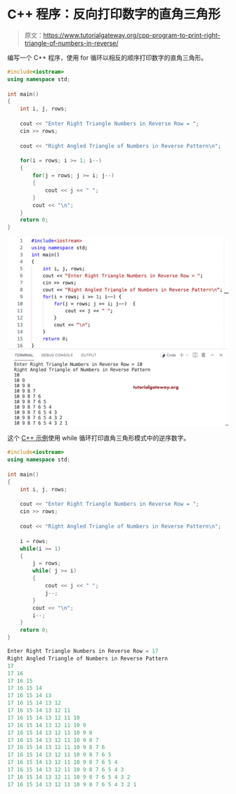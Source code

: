 # C++ 程序：反向打印数字的直角三角形

> 原文：<https://www.tutorialgateway.org/cpp-program-to-print-right-triangle-of-numbers-in-reverse/>

编写一个 C++ 程序，使用 for 循环以相反的顺序打印数字的直角三角形。

```cpp
#include<iostream>
using namespace std;

int main()
{
	int i, j, rows;

    cout << "Enter Right Triangle Numbers in Reverse Row = ";
    cin >> rows;

    cout << "Right Angled Triangle of Numbers in Reverse Pattern\n"; 

    for(i = rows; i >= 1; i--)
    {
    	for(j = rows; j >= i; j--)
		{
            cout << j << " ";
        }
        cout << "\n";
    }		
 	return 0;
}
```

![C++ Program to Print Right Triangle of Numbers in Reverse](img/a46b2ef29cc47d8a9ea38c588c4c1137.png)

这个 [C++ 示例](https://www.tutorialgateway.org/cpp-programs/)使用 while 循环打印直角三角形模式中的逆序数字。

```cpp
#include<iostream>
using namespace std;

int main()
{
	int i, j, rows;

    cout << "Enter Right Triangle Numbers in Reverse Row = ";
    cin >> rows;

    cout << "Right Angled Triangle of Numbers in Reverse Pattern\n"; 

    i = rows;
    while(i >= 1)
    {
        j = rows;
    	while( j >= i)
		{
            cout << j << " ";
            j--;
        }
        cout << "\n";
        i--;
    }		
 	return 0;
}
```

```cpp
Enter Right Triangle Numbers in Reverse Row = 17
Right Angled Triangle of Numbers in Reverse Pattern
17 
17 16 
17 16 15 
17 16 15 14 
17 16 15 14 13 
17 16 15 14 13 12 
17 16 15 14 13 12 11 
17 16 15 14 13 12 11 10 
17 16 15 14 13 12 11 10 9 
17 16 15 14 13 12 11 10 9 8 
17 16 15 14 13 12 11 10 9 8 7 
17 16 15 14 13 12 11 10 9 8 7 6 
17 16 15 14 13 12 11 10 9 8 7 6 5 
17 16 15 14 13 12 11 10 9 8 7 6 5 4 
17 16 15 14 13 12 11 10 9 8 7 6 5 4 3 
17 16 15 14 13 12 11 10 9 8 7 6 5 4 3 2 
17 16 15 14 13 12 11 10 9 8 7 6 5 4 3 2 1 
```
